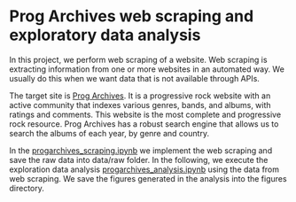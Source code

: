 # Prog Archives web scraping and exploratory data analysis

In this project, we perform web scraping of a website. Web scraping is extracting information from one or more websites in an automated way. 
We usually do this when we want data that is not available through APIs.

The target site is [Prog Archives](http://www.progarchives.com/). It is a progressive rock website with an active community that 
indexes various genres, bands, and albums, with ratings and comments. This website is the most complete and progressive rock resource. 
Prog Archives has a robust search engine that allows us to search the albums of each year, by genre and country.

In the [progarchives_scraping.ipynb](https://github.com/williamjouse/Prog_archives_scraping/blob/main/progarchives_scraping.ipynb) 
we implement the web scraping and save the raw data into data/raw folder. In the following, we execute the exploration data analysis 
[progarchives_analysis.ipynb](https://github.com/williamjouse/Prog_archives_scraping/blob/main/progarchives_analysis.ipynb)
using the data from web scraping. We save the figures generated in the analysis into the figures directory. 